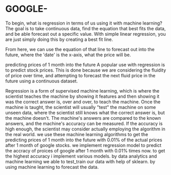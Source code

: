 # GOOGLE-
To begin, what is regression in terms of us using it with machine learning? The goal is to take continuous data, find the equation that best fits the data, and be able forecast out a specific value. With simple linear regression, you are just simply doing this by creating a best fit line.

From here, we can use the equation of that line to forecast out into the future, where the 'date' is the x-axis, what the price will be.

predicting prices of 1 month into the future
A popular use with regression is to predict stock prices. This is done because we are considering the fluidity of price over time, and attempting to forecast the next fluid price in the future using a continuous dataset.

Regression is a form of supervised machine learning, which is where the scientist teaches the machine by showing it features and then showing it was the correct answer is, over and over, to teach the machine. Once the machine is taught, the scientist will usually "test" the machine on some unseen data, where the scientist still knows what the correct answer is, but the machine doesn't. The machine's answers are compared to the known answers, and the machine's accuracy can be measured. If the accuracy is high enough, the scientist may consider actually employing the algorithm in the real world.
we use these machine learning algorithms to get the predicting prices of 1 month into the future with 0.01% of the actual prices after 1 month of google stocks.
we implement regression model to predict the accracy of proices of google after 1 month with 0.01% times now. 
to get the highest accuracy i implement various models.
by data analytics and machine learning we able to test_train our data with help of sklearn.
by using machine learning to forecast the data.
